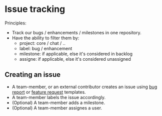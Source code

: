 # Issue tracking

Principles:

- Track our bugs / enhancements / milestones in one repository.
- Have the ability to filter them by:
  - project: core / chat / ..
  - label: bug / enhancement
  - milestone: if applicable, else it's considered in backlog
  - assigne: if applicable, else it's considered unassigned

## Creating an issue

- A team-member, or an external contributor creates an issue using [bug report](./.github/ISSUE_TEMPLATE/bug_report.md) or [feature request](./.github/ISSUE_TEMPLATE/feature-request.md) templates.
- A team-member labels the issue accordingly.
- (Optional) A team-member adds a milestone.
- (Optional) A team-member assignes a user.

